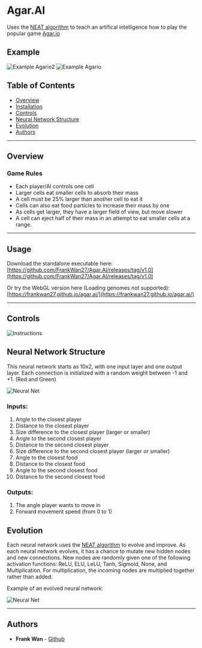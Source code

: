 
# Agar.AI
Uses the [NEAT algorithm](https://en.wikipedia.org/wiki/Neuroevolution_of_augmenting_topologies) to teach an artifical intelligence how to play the popular game [Agar.io](https://agar.io/)
## Example
![Example Agario2](https://github.com/FrankWan27/Agar.AI/blob/master/Images/agario2.gif?raw=true)
![Example Agario](https://github.com/FrankWan27/FrankWan27.github.io/blob/master/images/agar.gif?raw=true)
## Table of Contents
- [Overview](#overview)
- [Installation](#installation)
- [Controls](#controls)
- [Neural Network Structure](#neural-network-structure)
- [Evolution](#evolution)
- [Authors](#authors)

---
## Overview

### Game Rules
- Each player/AI controls one cell
- Larger cells eat smaller cells to absorb their mass
- A cell must be 25% larger than another cell to eat it
- Cells can also eat food particles to increase their mass by one
- As cells get larger, they have a larger field of view, but move slower
- A cell can eject half of their mass in an attempt to eat smaller cells at a range.

---
## Usage

Download the standalone executable here: [https://github.com/FrankWan27/Agar.AI/releases/tag/v1.0](https://github.com/FrankWan27/Agar.AI/releases/tag/v1.0)

Or try the WebGL version here (Loading genomes not supported): [https://frankwan27.github.io/agar.ai/](https://frankwan27.github.io/agar.ai/)

---

## Controls

![Instructions](https://github.com/FrankWan27/Agar.AI/blob/master/Images/agarinstruc.png?raw=true)


## Neural Network Structure

This neural network starts as 10x2, with one input layer and one output layer. Each connection is initialized with a random weight between -1 and +1. (Red and Green)

![Neural Net](https://github.com/FrankWan27/Agar.AI/blob/master/Images/NNet.png?raw=true)

### Inputs:
1. Angle to the closest player
2. Distance to the closest player
3. Size difference to the closest player (larger or smaller)
4. Angle to the second closest player
5. Distance to the second closest player
6. Size difference to the second closest player (larger or smaller)
7. Angle to the closest food
8. Distance to the closest food
9. Angle to the second closest food
10. Distance to the second closest food

### Outputs:
1. The angle player wants to move in
2. Forward movement speed (from 0 to 1)

## Evolution

Each neural network uses the [NEAT algorithm](https://en.wikipedia.org/wiki/Neuroevolution_of_augmenting_topologies) to evolve and improve. As each neural network evolves, it has a chance to mutate new hidden nodes and new connections. New nodes are randomly given one of the following activation functions: ReLU, ELU, LeLU, Tanh, Sigmoid, None, and Multiplication. For multiplication, the incoming nodes are multiplied together rather than added. 

Example of an evolved neural network:

![Neural Net](https://github.com/FrankWan27/Agar.AI/blob/master/Images/NNet2.png?raw=true)

---


## Authors

* **Frank Wan** - [Github](https://github.com/FrankWan27)
